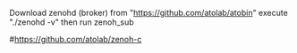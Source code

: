 Download zenohd (broker) from "https://github.com/atolab/atobin"
execute "./zenohd -v"
then run zenoh_sub

#https://github.com/atolab/zenoh-c
